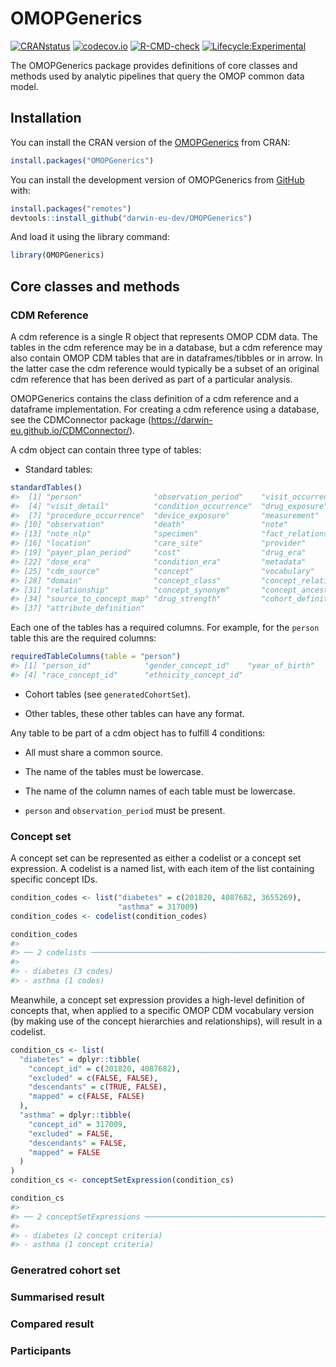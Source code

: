
<!-- README.md is generated from README.Rmd. Please edit that file -->

# OMOPGenerics

[![CRANstatus](https://www.r-pkg.org/badges/version/OMOPGenerics)](https://CRAN.R-project.org/package=OMOPGenerics)
[![codecov.io](https://codecov.io/github/darwin-eu/OMOPGenerics/coverage.svg?branch=main)](https://app.codecov.io/github/darwin-eu/OMOPGenerics?branch=main)
[![R-CMD-check](https://github.com/darwin-eu/OMOPGenerics/workflows/R-CMD-check/badge.svg)](https://github.com/darwin-eu/OMOPGenerics/actions)
[![Lifecycle:Experimental](https://img.shields.io/badge/Lifecycle-Experimental-339999)](https://lifecycle.r-lib.org/articles/stages.html)

The OMOPGenerics package provides definitions of core classes and
methods used by analytic pipelines that query the OMOP common data
model.

## Installation

You can install the CRAN version of the
[OMOPGenerics](https://CRAN.R-project.org/package=OMOPGenerics) from
CRAN:

``` r
install.packages("OMOPGenerics")
```

You can install the development version of OMOPGenerics from
[GitHub](https://github.com/) with:

``` r
install.packages("remotes")
devtools::install_github("darwin-eu-dev/OMOPGenerics")
```

And load it using the library command:

``` r
library(OMOPGenerics)
```

## Core classes and methods

### CDM Reference

A cdm reference is a single R object that represents OMOP CDM data. The
tables in the cdm reference may be in a database, but a cdm reference
may also contain OMOP CDM tables that are in dataframes/tibbles or in
arrow. In the latter case the cdm reference would typically be a subset
of an original cdm reference that has been derived as part of a
particular analysis.

OMOPGenerics contains the class definition of a cdm reference and a
dataframe implementation. For creating a cdm reference using a database,
see the CDMConnector package
(<https://darwin-eu.github.io/CDMConnector/>).

A cdm object can contain three type of tables:

- Standard tables:

``` r
standardTables()
#>  [1] "person"                "observation_period"    "visit_occurrence"     
#>  [4] "visit_detail"          "condition_occurrence"  "drug_exposure"        
#>  [7] "procedure_occurrence"  "device_exposure"       "measurement"          
#> [10] "observation"           "death"                 "note"                 
#> [13] "note_nlp"              "specimen"              "fact_relationship"    
#> [16] "location"              "care_site"             "provider"             
#> [19] "payer_plan_period"     "cost"                  "drug_era"             
#> [22] "dose_era"              "condition_era"         "metadata"             
#> [25] "cdm_source"            "concept"               "vocabulary"           
#> [28] "domain"                "concept_class"         "concept_relationship" 
#> [31] "relationship"          "concept_synonym"       "concept_ancestor"     
#> [34] "source_to_concept_map" "drug_strength"         "cohort_definition"    
#> [37] "attribute_definition"
```

Each one of the tables has a required columns. For example, for the
`person` table this are the required columns:

``` r
requiredTableColumns(table = "person")
#> [1] "person_id"            "gender_concept_id"    "year_of_birth"       
#> [4] "race_concept_id"      "ethnicity_concept_id"
```

- Cohort tables (see `generatedCohortSet`).

- Other tables, these other tables can have any format.

Any table to be part of a cdm object has to fulfill 4 conditions:

- All must share a common source.

- The name of the tables must be lowercase.

- The name of the column names of each table must be lowercase.

- `person` and `observation_period` must be present.

### Concept set

A concept set can be represented as either a codelist or a concept set
expression. A codelist is a named list, with each item of the list
containing specific concept IDs.

``` r
condition_codes <- list("diabetes" = c(201820, 4087682, 3655269),
                        "asthma" = 317009)
condition_codes <- codelist(condition_codes)

condition_codes
#> 
#> ── 2 codelists ─────────────────────────────────────────────────────────────────
#> 
#> - diabetes (3 codes)
#> - asthma (1 codes)
```

Meanwhile, a concept set expression provides a high-level definition of
concepts that, when applied to a specific OMOP CDM vocabulary version
(by making use of the concept hierarchies and relationships), will
result in a codelist.

``` r
condition_cs <- list(
  "diabetes" = dplyr::tibble(
    "concept_id" = c(201820, 4087682),
    "excluded" = c(FALSE, FALSE),
    "descendants" = c(TRUE, FALSE),
    "mapped" = c(FALSE, FALSE)
  ),
  "asthma" = dplyr::tibble(
    "concept_id" = 317009,
    "excluded" = FALSE,
    "descendants" = FALSE,
    "mapped" = FALSE
  )
)
condition_cs <- conceptSetExpression(condition_cs)

condition_cs
#> 
#> ── 2 conceptSetExpressions ─────────────────────────────────────────────────────
#> 
#> - diabetes (2 concept criteria)
#> - asthma (1 concept criteria)
```

### Generatred cohort set

### Summarised result

### Compared result

### Participants
